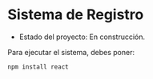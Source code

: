 <h1>Sistema de Registro</h1>

- Estado del proyecto: En construcción.

Para ejecutar el sistema, debes poner: 

```npm install react```

